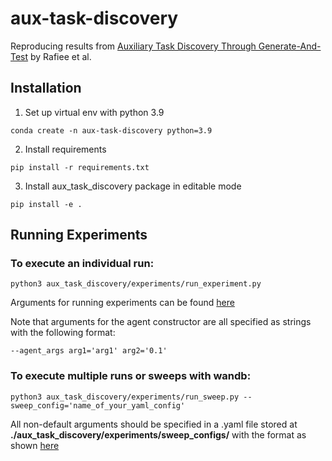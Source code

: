 # aux-task-discovery
Reproducing results from [Auxiliary Task Discovery Through Generate-And-Test](https://arxiv.org/abs/2210.14361) by Rafiee et al.

## Installation
1. Set up virtual env with python 3.9
```
conda create -n aux-task-discovery python=3.9
```
2. Install requirements
```
pip install -r requirements.txt
```
3. Install aux_task_discovery package in editable mode
```
pip install -e .
```

## Running Experiments
### To execute an individual run:

```
python3 aux_task_discovery/experiments/run_experiment.py
```
Arguments for running experiments can be found [here](./aux_task_discovery/experiments/argument_handling.py)

Note that arguments for the agent constructor are all specified as strings with the following format:
```
--agent_args arg1='arg1' arg2='0.1'
```

### To execute multiple runs or sweeps with wandb:

```
python3 aux_task_discovery/experiments/run_sweep.py --sweep_config='name_of_your_yaml_config'
```

All non-default arguments should be specified in a .yaml file stored at **./aux_task_discovery/experiments/sweep_configs/** with the format as shown [here](./aux_task_discovery/experiments/sweep_configs/dqn_lr.yaml)
